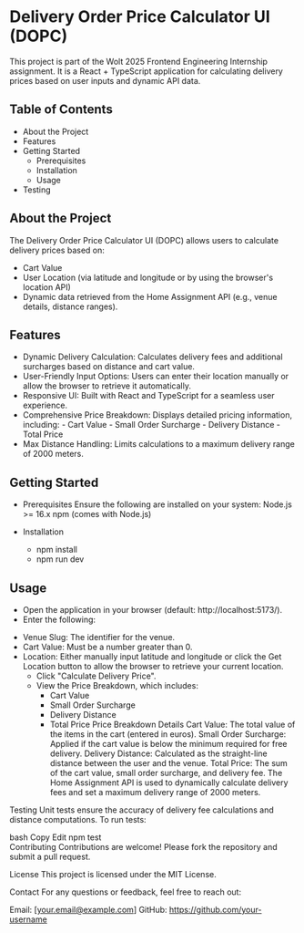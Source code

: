 # Delivery Order Price Calculator UI (DOPC)

This project is part of the Wolt 2025 Frontend Engineering Internship assignment. It is a React + TypeScript application for calculating delivery prices based on user inputs and dynamic API data.

## Table of Contents

 * About the Project
 * Features
 * Getting Started
   - Prerequisites
   - Installation
   - Usage
 * Testing
 
## About the Project
The Delivery Order Price Calculator UI (DOPC) allows users to calculate delivery prices based on:

- Cart Value
- User Location (via latitude and longitude or by using the browser's location API)
- Dynamic data retrieved from the Home Assignment API (e.g., venue details, distance ranges).

## Features
 - Dynamic Delivery Calculation: Calculates delivery fees and additional surcharges based on distance and cart value.
 - User-Friendly Input Options: Users can enter their location manually or allow the browser to retrieve it automatically.
 - Responsive UI: Built with React and TypeScript for a seamless user experience.
 - Comprehensive Price Breakdown: Displays detailed pricing information, including:
       - Cart Value
       - Small Order Surcharge
       - Delivery Distance
       - Total Price
  - Max Distance Handling: Limits calculations to a maximum delivery range of 2000 meters.

## Getting Started
- Prerequisites
Ensure the following are installed on your system:
   Node.js >= 16.x
   npm (comes with Node.js)

- Installation
    - npm install  
    - npm run dev  

## Usage
  - Open the application in your browser (default: http://localhost:5173/).
  - Enter the following:
   * Venue Slug: The identifier for the venue.
   * Cart Value: Must be a number greater than 0.
   * Location: Either manually input latitude and longitude or click the Get Location button to allow the browser to retrieve your current location.
     * Click "Calculate Delivery Price".
     * View the Price Breakdown, which includes:
       - Cart Value
       - Small Order Surcharge
       - Delivery Distance
       - Total Price
Price Breakdown Details
Cart Value: The total value of the items in the cart (entered in euros).
Small Order Surcharge: Applied if the cart value is below the minimum required for free delivery.
Delivery Distance: Calculated as the straight-line distance between the user and the venue.
Total Price: The sum of the cart value, small order surcharge, and delivery fee.
The Home Assignment API is used to dynamically calculate delivery fees and set a maximum delivery range of 2000 meters.

Testing
Unit tests ensure the accuracy of delivery fee calculations and distance computations. To run tests:

bash
Copy
Edit
npm test  
Contributing
Contributions are welcome! Please fork the repository and submit a pull request.

License
This project is licensed under the MIT License.

Contact
For any questions or feedback, feel free to reach out:

Email: [your.email@example.com]
GitHub: https://github.com/your-username
